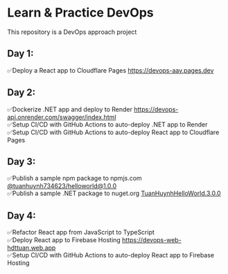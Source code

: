# Learn & Practice DevOps

This repository is a DevOps approach project

## Day 1:

✅Deploy a React app to Cloudflare Pages https://devops-aav.pages.dev

## Day 2:

✅Dockerize .NET app and deploy to Render https://devops-api.onrender.com/swagger/index.html</br>
✅Setup CI/CD with GitHub Actions to auto-deploy .NET app to Render</br>
✅Setup CI/CD with GitHub Actions to auto-deploy React app to Cloudflare Pages

## Day 3:

✅Publish a sample npm package to npmjs.com [@tuanhuynh734623/helloworld@1.0.0](https://www.npmjs.com/package/@tuanhuynh734623/helloworld)</br>
✅Publish a sample .NET package to nuget.org [TuanHuynhHelloWorld.3.0.0](https://www.nuget.org/packages/TuanHuynhHelloWorld/)

## Day 4:

✅Refactor React app from JavaScript to TypeScript</br>
✅Deploy React app to Firebase Hosting https://devops-web-hdttuan.web.app</br>
✅Setup CI/CD with GitHub Actions to auto-deploy React app to Firebase Hosting
